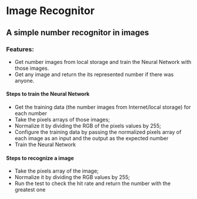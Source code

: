 # Image Recognitor

## A simple number recognitor in images

### Features:
- Get number images from local storage and train the Neural Network with those images.
- Get any image and return the its represented number if there was anyone.

#### Steps to train the Neural Network

- Get the training data (the number images from Internet/local storage) for each number
- Take the pixels arrays of those images;
- Normalize it by dividing the RGB of the pixels values by 255;
- Configure the training data by passing the normalized pixels array of each image as an input and the output as the expected number
- Train the Neural Network

#### Steps to recognize a image

- Take the pixels array of the image;
- Normalize it by dividing the RGB values by 255;
- Run the test to check the hit rate and return the number with the greatest one
